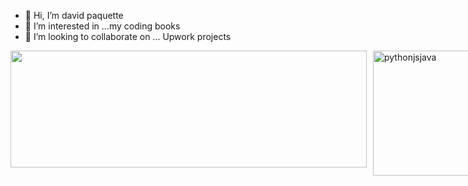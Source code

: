 - 👋 Hi, I’m david paquette
- 👀 I’m interested in ...my coding books
- 💞️ I’m looking to collaborate on ... Upwork projects
<div style="display: flex; justify-content: space-between;">
  <div style="width: 570px;">
    <img width="570" height="187" src="https://i.imgur.com/yBF5r79.jpg">
  </div>
  <div style="width: 200px; margin-left: 10px;">
    <img alt="pythonjsjava" width="200" height="200" src="https://github-readme-stats.vercel.app/api/top-langs?username=davep80&hide=css,shell&theme=algolia&show_icons=true">
  </div>
</div>


<!---
DaveP80/DaveP80 is a ✨ special ✨ repository because its `README.md` (this file) appears on your GitHub profile.
You can click the Preview link to take a look at your changes.
--->
